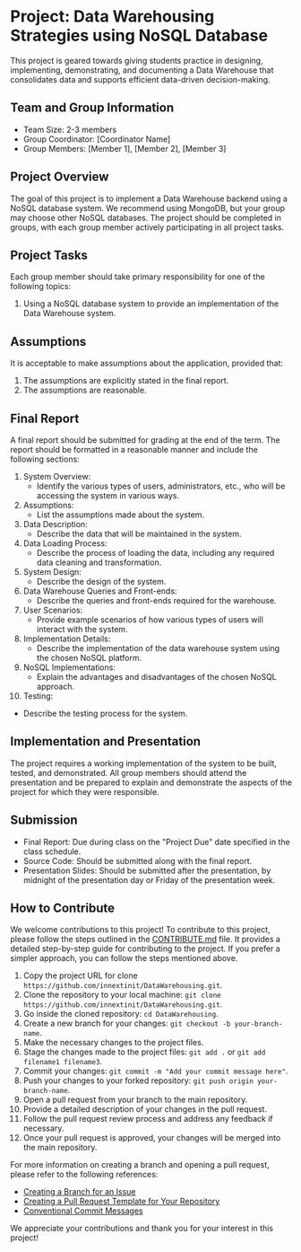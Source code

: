 # Project: Data Warehousing Strategies using NoSQL Database

This project is geared towards giving students practice in designing, implementing, demonstrating, and documenting a Data Warehouse that consolidates data and supports efficient data-driven decision-making.

## Team and Group Information

- Team Size: 2-3 members
- Group Coordinator: [Coordinator Name]
- Group Members: [Member 1], [Member 2], [Member 3]

## Project Overview

The goal of this project is to implement a Data Warehouse backend using a NoSQL database system. We recommend using MongoDB, but your group may choose other NoSQL databases. The project should be completed in groups, with each group member actively participating in all project tasks.

## Project Tasks

Each group member should take primary responsibility for one of the following topics:

1. Using a NoSQL database system to provide an implementation of the Data Warehouse system.

## Assumptions

It is acceptable to make assumptions about the application, provided that:

1. The assumptions are explicitly stated in the final report.
2. The assumptions are reasonable.

## Final Report

A final report should be submitted for grading at the end of the term. The report should be formatted in a reasonable manner and include the following sections:

1. System Overview:
   - Identify the various types of users, administrators, etc., who will be accessing the system in various ways.
2. Assumptions:
   - List the assumptions made about the system.
3. Data Description:
   - Describe the data that will be maintained in the system.
4. Data Loading Process:
   - Describe the process of loading the data, including any required data cleaning and transformation.
5. System Design:
   - Describe the design of the system.
6. Data Warehouse Queries and Front-ends:
   - Describe the queries and front-ends required for the warehouse.
7. User Scenarios:
   - Provide example scenarios of how various types of users will interact with the system.
8. Implementation Details:
   - Describe the implementation of the data warehouse system using the chosen NoSQL platform.
9. NoSQL Implementations:
   - Explain the advantages and disadvantages of the chosen NoSQL approach.
10. Testing:

- Describe the testing process for the system.

## Implementation and Presentation

The project requires a working implementation of the system to be built, tested, and demonstrated. All group members should attend the presentation and be prepared to explain and demonstrate the aspects of the project for which they were responsible.

## Submission

- Final Report: Due during class on the "Project Due" date specified in the class schedule.
- Source Code: Should be submitted along with the final report.
- Presentation Slides: Should be submitted after the presentation, by midnight of the presentation day or Friday of the presentation week.

## How to Contribute

We welcome contributions to this project! To contribute to this project, please follow the steps outlined in the [CONTRIBUTE.md](./CONTRIBUTE.md) file. It provides a detailed step-by-step guide for contributing to the project. If you prefer a simpler approach, you can follow the steps mentioned above.

1. Copy the project URL for clone `https://github.com/innextinit/DataWarehousing.git`.
2. Clone the repository to your local machine: `git clone https://github.com/innextinit/DataWarehousing.git`.
3. Go inside the cloned repository: `cd DataWarehousing`.
4. Create a new branch for your changes: `git checkout -b your-branch-name`.
5. Make the necessary changes to the project files.
6. Stage the changes made to the project files: `git add .` or `git add filename1 filename3`.
7. Commit your changes: `git commit -m "Add your commit message here"`.
8. Push your changes to your forked repository: `git push origin your-branch-name`.
9. Open a pull request from your branch to the main repository.
10. Provide a detailed description of your changes in the pull request.
11. Follow the pull request review process and address any feedback if necessary.
12. Once your pull request is approved, your changes will be merged into the main repository.

For more information on creating a branch and opening a pull request, please refer to the following references:

- [Creating a Branch for an Issue](https://docs.github.com/en/issues/tracking-your-work-with-issues/using-issues/creating-a-branch-for-an-issue)
- [Creating a Pull Request Template for Your Repository](https://docs.github.com/en/communities/using-templates-to-encourage-useful-issues-and-pull-requests/creating-a-pull-request-template-for-your-repository)
- [Conventional Commit Messages](https://gist.github.com/qoomon/5dfcdf8eec66a051ecd85625518cfd13)

We appreciate your contributions and thank you for your interest in this project!
